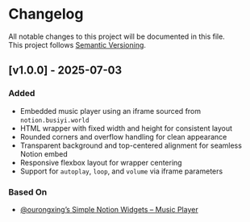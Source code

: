 # Changelog

All notable changes to this project will be documented in this file.  
This project follows [Semantic Versioning](https://semver.org/).


## [v1.0.0] - 2025-07-03

### Added
- Embedded music player using an iframe sourced from `notion.busiyi.world`
- HTML wrapper with fixed width and height for consistent layout
- Rounded corners and overflow handling for clean appearance
- Transparent background and top-centered alignment for seamless Notion embed
- Responsive flexbox layout for wrapper centering
- Support for `autoplay`, `loop`, and `volume` via iframe parameters

### Based On
- [@ourongxing’s Simple Notion Widgets – Music Player](https://github.com/ourongxing/simple-notion-widgets)
